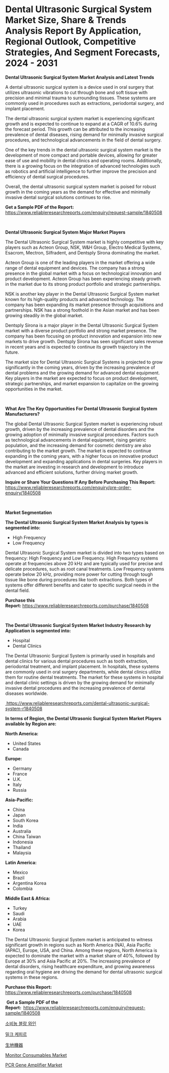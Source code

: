 <p><h1>Dental Ultrasonic Surgical System Market Size, Share & Trends Analysis Report By Application, Regional Outlook, Competitive Strategies, And Segment Forecasts, 2024 - 2031</h1></p><p><strong>Dental Ultrasonic Surgical System Market Analysis and Latest Trends</strong></p>
<p><p>A dental ultrasonic surgical system is a device used in oral surgery that utilizes ultrasonic vibrations to cut through bone and soft tissue with precision and minimal trauma to surrounding tissues. These systems are commonly used in procedures such as extractions, periodontal surgery, and implant placement.</p><p>The dental ultrasonic surgical system market is experiencing significant growth and is expected to continue to expand at a CAGR of 10.6% during the forecast period. This growth can be attributed to the increasing prevalence of dental diseases, rising demand for minimally invasive surgical procedures, and technological advancements in the field of dental surgery.</p><p>One of the key trends in the dental ultrasonic surgical system market is the development of more compact and portable devices, allowing for greater ease of use and mobility in dental clinics and operating rooms. Additionally, there is a growing focus on the integration of advanced technologies such as robotics and artificial intelligence to further improve the precision and efficiency of dental surgical procedures.</p><p>Overall, the dental ultrasonic surgical system market is poised for robust growth in the coming years as the demand for effective and minimally invasive dental surgical solutions continues to rise.</p></p>
<p><strong>Get a Sample PDF of the Report:&nbsp;</strong> <a href="https://www.reliableresearchreports.com/enquiry/request-sample/1840508">https://www.reliableresearchreports.com/enquiry/request-sample/1840508</a></p>
<p>&nbsp;</p>
<p><strong>Dental Ultrasonic Surgical System Major Market Players</strong></p>
<p><p>The Dental Ultrasonic Surgical System market is highly competitive with key players such as Acteon Group, NSK, W&H Group, Electro Medical Systems, Esacrom, Mectron, Silfradent, and Dentsply Sirona dominating the market.</p><p>Acteon Group is one of the leading players in the market offering a wide range of dental equipment and devices. The company has a strong presence in the global market with a focus on technological innovation and product development. Acteon Group has been experiencing steady growth in the market due to its strong product portfolio and strategic partnerships.</p><p>NSK is another key player in the Dental Ultrasonic Surgical System market known for its high-quality products and advanced technology. The company has been expanding its market presence through acquisitions and partnerships. NSK has a strong foothold in the Asian market and has been growing steadily in the global market.</p><p>Dentsply Sirona is a major player in the Dental Ultrasonic Surgical System market with a diverse product portfolio and strong market presence. The company has been focusing on product innovation and expansion into new markets to drive growth. Dentsply Sirona has seen significant sales revenue in recent years and is expected to continue its growth trajectory in the future.</p><p>The market size for Dental Ultrasonic Surgical Systems is projected to grow significantly in the coming years, driven by the increasing prevalence of dental problems and the growing demand for advanced dental equipment. Key players in the market are expected to focus on product development, strategic partnerships, and market expansion to capitalize on the growing opportunities in the market.</p></p>
<p>&nbsp;</p>
<p><strong>What Are The Key Opportunities For Dental Ultrasonic Surgical System Manufacturers?</strong></p>
<p><p>The global Dental Ultrasonic Surgical System market is experiencing robust growth, driven by the increasing prevalence of dental disorders and the growing adoption of minimally invasive surgical procedures. Factors such as technological advancements in dental equipment, rising geriatric population, and the increasing demand for cosmetic dentistry are also contributing to the market growth. The market is expected to continue expanding in the coming years, with a higher focus on innovative product development and expanding applications in dental surgeries. Key players in the market are investing in research and development to introduce advanced and efficient solutions, further driving market growth.</p></p>
<p><strong>Inquire or Share Your Questions If Any Before Purchasing This Report:</strong> <a href="https://www.reliableresearchreports.com/enquiry/pre-order-enquiry/1840508">https://www.reliableresearchreports.com/enquiry/pre-order-enquiry/1840508</a></p>
<p>&nbsp;</p>
<p><strong>Market Segmentation</strong></p>
<p><strong>The Dental Ultrasonic Surgical System Market Analysis by types is segmented into:</strong></p>
<p><ul><li>High Frequency</li><li>Low Frequency</li></ul></p>
<p><p>Dental Ultrasonic Surgical System market is divided into two types based on frequency: High Frequency and Low Frequency. High Frequency systems operate at frequencies above 20 kHz and are typically used for precise and delicate procedures, such as root canal treatments. Low Frequency systems operate below 20 kHz, providing more power for cutting through tough tissue like bone during procedures like tooth extractions. Both types of systems offer different benefits and cater to specific surgical needs in the dental field.</p></p>
<p><strong>Purchase this Report:&nbsp;</strong><a href="https://www.reliableresearchreports.com/purchase/1840508">https://www.reliableresearchreports.com/purchase/1840508</a></p>
<p>&nbsp;</p>
<p><strong>The Dental Ultrasonic Surgical System Market Industry Research by Application is segmented into:</strong></p>
<p><ul><li>Hospital</li><li>Dental Clinics</li></ul></p>
<p><p>The Dental Ultrasonic Surgical System is primarily used in hospitals and dental clinics for various dental procedures such as tooth extraction, periodontal treatment, and implant placement. In hospitals, these systems are commonly used in oral surgery departments, while dental clinics utilize them for routine dental treatments. The market for these systems in hospital and dental clinic settings is driven by the growing demand for minimally invasive dental procedures and the increasing prevalence of dental diseases worldwide.</p></p>
<p><a href="https://www.reliableresearchreports.com/dental-ultrasonic-surgical-system-r1840508">&nbsp;https://www.reliableresearchreports.com/dental-ultrasonic-surgical-system-r1840508</a></p>
<p><strong>In terms of Region, the Dental Ultrasonic Surgical System Market Players available by Region are:</strong></p>
<p>
    <p> <strong> North America: </strong>
        <ul>
            <li>United States</li>
            <li>Canada</li>
        </ul>
        </p> 
    <p> <strong> Europe: </strong>
        <ul>
            <li>Germany</li>
            <li>France</li>
            <li>U.K.</li>
            <li>Italy</li>
            <li>Russia</li>
        </ul>
        </p> 
    <p> <strong> Asia-Pacific: </strong>
        <ul>
            <li>China</li>
            <li>Japan</li>
            <li>South Korea</li>
            <li>India</li>
            <li>Australia</li>
            <li>China Taiwan</li>
            <li>Indonesia</li>
            <li>Thailand</li>
            <li>Malaysia</li>
        </ul>
        </p> 
    <p> <strong> Latin America: </strong>
        <ul>
            <li>Mexico</li>
            <li>Brazil</li>
            <li>Argentina Korea</li>
            <li>Colombia</li>
        </ul>
        </p> 
    <p> <strong> Middle East & Africa: </strong>
        <ul>
            <li>Turkey</li>
            <li>Saudi</li>
            <li>Arabia</li>
            <li>UAE</li>
            <li>Korea</li>
        </ul>
    </p>
    </p>
<p><p>The Dental Ultrasonic Surgical System market is anticipated to witness significant growth in regions such as North America (NA), Asia Pacific (APAC), Europe, USA, and China. Among these regions, North America is expected to dominate the market with a market share of 40%, followed by Europe at 30% and Asia Pacific at 20%. The increasing prevalence of dental disorders, rising healthcare expenditure, and growing awareness regarding oral hygiene are driving the demand for dental ultrasonic surgical systems in these regions.</p></p>
<p><strong>Purchase this Report: </strong><a href="https://www.reliableresearchreports.com/purchase/1840508">https://www.reliableresearchreports.com/purchase/1840508</a></p>
<p>&nbsp;<strong>Get a Sample PDF of the Report:&nbsp;&nbsp;</strong><a href="https://www.reliableresearchreports.com/enquiry/request-sample/1840508">https://www.reliableresearchreports.com/enquiry/request-sample/1840508</a></p>
<p><strong></strong></p>
<p><p><a href="https://github.com/vsn7qpua81q/Market-Research-Report-List-2/blob/main/347354447261.md">소비뇽 블랑 와인</a></p><p><a href="https://github.com/Elenrrera7685/Market-Research-Report-List-1/blob/main/863550047262.md">밀크 케피르</a></p><p><a href="https://github.com/adcxff01450218/Market-Research-Report-List-2/blob/main/193723051942.md">生地機器</a></p><p><a href="https://github.com/Whitneyboyettebo9kiw7yr13/Market-Research-Report-List-2/blob/main/monitor-consumables-market.md">Monitor Consumables Market</a></p><p><a href="https://github.com/sonuprakash1/Market-Research-Report-List-2/blob/main/pcr-gene-amplifier-market.md">PCR Gene Amplifier Market</a></p></p>